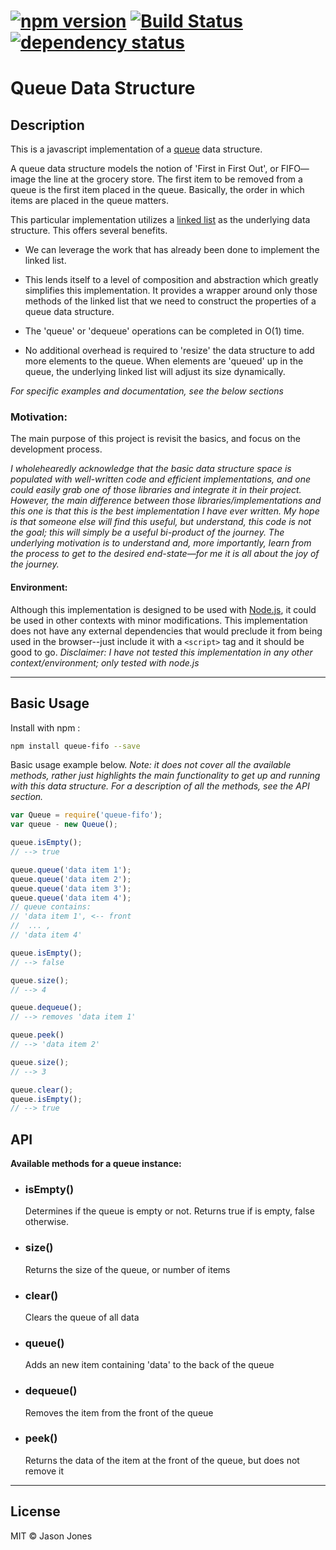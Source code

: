 # [![npm version][npm-image]][npm-url] [![Build Status][travis-image]][travis-url] [![dependency status][dm-url]][dm-image]

# Queue Data Structure

## Description

This is a javascript implementation of a
[queue](http://en.wikipedia.org/wiki/Queue%28abstract_data_type%29)
data structure.

A queue data structure models the notion of 'First in First Out', or FIFO&mdash;
image the line at the grocery store.  The first item to be removed from a queue
is the first item placed in the queue.  Basically, the order in which items
are placed in the queue matters.

This particular implementation utilizes a
[linked list](https://www.npmjs.com/package/dbly-linked-list) as the
underlying data structure.  This offers several benefits.

* We can leverage the work that has already been done to implement the
  linked list.

* This lends itself to a level of composition and abstraction which greatly
  simplifies this implementation.  It provides a wrapper around only those
  methods of the linked list that we need to construct the properties of a
  queue data structure.

* The 'queue' or 'dequeue' operations can be completed in O(1) time.

* No additional overhead is required to 'resize' the data structure to add
  more elements to the queue.  When elements are 'queued' up in the queue, the
  underlying linked list will adjust its size dynamically.

*For specific examples and documentation, see the below sections*

### Motivation:

The main purpose of this project is revisit the basics, and focus on the
development process.

*I wholehearedly acknowledge that the basic data structure space is populated
with well-written code and efficient implementations, and one could easily grab
one of those libraries and integrate it in their project.  However, the main
difference between those libraries/implementations and this one is that this is
the best implementation I have ever written.  My hope is that someone else will
find this useful, but understand, this code is not the goal; this will simply
be a useful bi-product of the journey.  The underlying motivation is to
understand and, more importantly, learn from the process to get to the desired
end-state&mdash;for me it is all about the joy of the journey.*

#### Environment:

Although this implementation is designed to be used with
[Node.js](http://www.nodejs.org), it could be used in other contexts with minor
modifications.  This implementation does not have any external dependencies
that would preclude it from being used in the browser--just include it with a
`<script>` tag and it should be good to go.  _Disclaimer: I have not tested
this implementation in any other context/environment; only tested with node.js_

----

## Basic Usage

Install with npm :

```bash
npm install queue-fifo --save
```
Basic usage example below.  _Note: it does not cover all the available
methods, rather just highlights the main functionality to get up and running
with this data structure. For a description of all the methods, see the
API section._

```javascript
var Queue = require('queue-fifo');
var queue - new Queue();

queue.isEmpty();
// --> true

queue.queue('data item 1');
queue.queue('data item 2');
queue.queue('data item 3');
queue.queue('data item 4');
// queue contains:
// 'data item 1', <-- front
//  ... ,
// 'data item 4'

queue.isEmpty();
// --> false

queue.size();
// --> 4

queue.dequeue();
// --> removes 'data item 1'

queue.peek()
// --> 'data item 2'

queue.size();
// --> 3

queue.clear();
queue.isEmpty();
// --> true
```

## API

**Available methods for a queue instance:**

* ### isEmpty()
    Determines if the queue is empty or not. Returns true if is empty, false
    otherwise.

* ### size()
    Returns the size of the queue, or number of items

* ### clear()
    Clears the queue of all data

* ### queue()
    Adds an new item containing 'data' to the back of the queue

* ### dequeue()
    Removes the item from the front of the queue

* ### peek()
    Returns the data of the item at the front of the queue,
    but does not remove it

----
## License
MIT &copy; Jason Jones

[npm-image]:https://badge.fury.io/js/queue-fifo.svg
[npm-url]:http://npmjs.org/package/queue-fifo
[travis-image]:https://travis-ci.org/jasonsjones/queue-fifo.svg
[travis-url]:https://travis-ci.org/jasonsjones/queue-fifo
[dm-image]:https://david-dm.org/jasonsjones/queue-fifo
[dm-url]:https://david-dm.org/jasonsjones/queue-fifo.svg